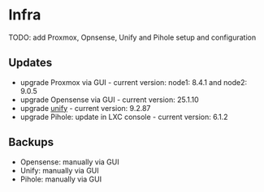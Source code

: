 # Infra

TODO: add Proxmox, Opnsense, Unify and Pihole setup and configuration

## Updates

- upgrade Proxmox via GUI - current version: node1: 8.4.1 and node2: 9.0.5
- upgrade Opensense via GUI - current version: 25.1.10
- upgrade [unify](https://community.ui.com/questions/UniFi-Installation-Scripts-or-UniFi-Easy-Update-Script-or-UniFi-Lets-Encrypt-or-UniFi-Easy-Encrypt-/ccbc7530-dd61-40a7-82ec-22b17f027776) - current version: 9.2.87
- upgrade Pihole: update in LXC console - current version: 6.1.2

## Backups

- Opensense: manually via GUI
- Unify: manually via GUI
- Pihole: manually via GUI
